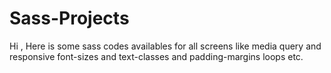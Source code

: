 # Sass-Projects
Hi , Here is some sass codes availables for all screens like media query and responsive font-sizes and text-classes and padding-margins loops etc.
